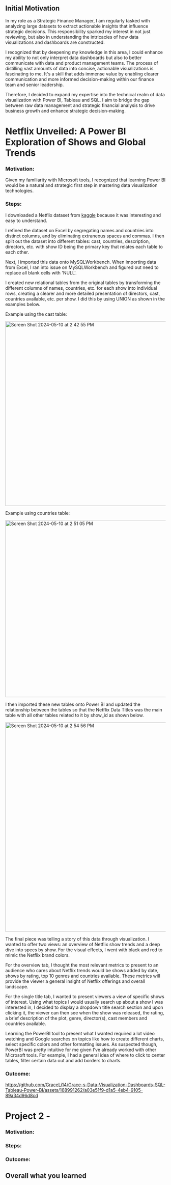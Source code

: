 ## Initial Motivation
In my role as a Strategic Finance Manager, I am regularly tasked with analyzing large datasets to extract actionable insights that influence strategic decisions. This responsibility sparked my interest in not just reviewing, but also in understanding the intricacies of how data visualizations and dashboards are constructed.

I recognized that by deepening my knowledge in this area, I could enhance my ability to not only interpret data dashboards but also to better communicate with data and product management teams. The process of distilling vast amounts of data into concise, actionable visualizations is fascinating to me. It's a skill that adds immense value by enabling clearer communication and more informed decision-making within our finance team and senior leadership.

Therefore, I decided to expand my expertise into the technical realm of data visualization with Power BI, Tableau and SQL. I aim to bridge the gap between raw data management and strategic financial analysis to drive business growth and enhance strategic decision-making.


# Netflix Unveiled: A Power BI Exploration of Shows and Global Trends

### Motivation:

Given my familiarity with Microsoft tools, I recognized that learning Power BI would be a natural and strategic first step in mastering data visualization technologies.

### Steps: 

I downloaded a Netflix dataset from [kaggle](https://www.kaggle.com/datasets/shivamb/netflix-shows?phase=FinishSSORegistration&returnUrl=%2Fdatasets%2Fshivamb%2Fnetflix-shows%2Fversions%2F5%3Fresource%3Ddownload&SSORegistrationToken=CfDJ8CYusWan8yNKiDQcrMXOtQHX_djfNG_zLS6iF0VqGUQjSl8SVQHwEprCmuSuv9vzc_5pV93wrT8OK3JQo3tO5GOoL6JVNb681_4zhs526PsO9fbg90Ilst4ACttQXAbflL6vSph0m_Fac8xoeMz0urCmxVSCz9IMZ1Ke-yaF57TAnKCCvBDADrVDhDy-ujv2i7_9DFhwCTF-OonQUPX2es9XcD56A3rxpskjBjxIBuSfHiv7GNuiBPlavPty6Sjk-kaK_Xp3vIHlOG2LxFOHiQ-unPcEU0ThKqxv1IrnWSqlNZS8DCqFJhMXoPoGEE99T8-zFCxRaFripySkpr2N1P9eNw&DisplayName=Grace+Li) because it was interesting and easy to understand.

I refined the dataset on Excel by segregating names and countries into distinct columns, and by eliminating extraneous spaces and commas. I then split out the dataset into different tables: cast, countries, description, directors, etc. with show ID being the primary key that relates each table to each other.

Next, I imported this data onto MySQLWorkbench. When importing data from Excel, I ran into issue on MySQLWorkbench and figured out need to replace all blank cells with 'NULL'.

I created new relational tables from the original tables by transforming the different columns of names, countries, etc. for each show into individual rows, creating a clearer and more detailed presentation of directors, cast, countries available, etc. per show. I did this by using UNION as shown in the examples below.

Example using the cast table:

<img width="580" alt="Screen Shot 2024-05-10 at 2 42 55 PM" src="https://github.com/GraceLi14/Grace-s-Data-Visualization-Dashboards-SQL-Tableau-Power-BI/assets/168991262/c484b89f-1783-4448-aa3b-73fb96243575">

Example using countries table: 

<img width="556" alt="Screen Shot 2024-05-10 at 2 51 05 PM" src="https://github.com/GraceLi14/Grace-s-Data-Visualization-Dashboards-SQL-Tableau-Power-BI/assets/168991262/d2af2e98-5178-41e5-9e84-00e22b33092f">

I then imported these new tables onto Power BI and updated the relationship between the tables so that the Netflix Data Titles was the main table with all other tables related to it by show_id as shown below.

<img width="658" alt="Screen Shot 2024-05-10 at 2 54 56 PM" src="https://github.com/GraceLi14/Grace-s-Data-Visualization-Dashboards-SQL-Tableau-Power-BI/assets/168991262/73268e70-ee78-476b-9265-011046f5743f">

The final piece was telling a story of this data through visualization. I wanted to offer two views: an overview of Netflix show trends and a deep dive into specs by show. For the visual effects, I went with black and red to mimic the Netflix brand colors. 

For the overview tab, I thought the most relevant metrics to present to an audience who cares about Netflix trends would be shows added by date, shows by rating, top 10 genres and countries available. These metrics will provide the viewer a general insight of Netflix offerings and overall landscape.

For the single title tab, I wanted to present viewers a view of specific shows of interest. Using what topics I would usually search up about a show I was interested in, I decided to display a dropdown title search section and upon clicking it, the viewer can then see when the show was released, the rating, a brief description of the plot, genre, director(s), cast members and countries available.

Learning the PowerBI tool to present what I wanted required a lot video watching and Google searches on topics like how to create different charts, select specific colors and other formatting issues. As suspected though, PowerBI was pretty intuitive for me given I've already worked with other Microsoft tools. For example, I had a general idea of where to click to center tables, filter certain data out and add borders to charts.

### Outcome:



https://github.com/GraceLi14/Grace-s-Data-Visualization-Dashboards-SQL-Tableau-Power-BI/assets/168991262/a03e51f9-d1a5-4eb4-9105-89a34d96d8cd



# Project 2 - 

### Motivation:
### Steps:
### Outcome:



## Overall what you learned
